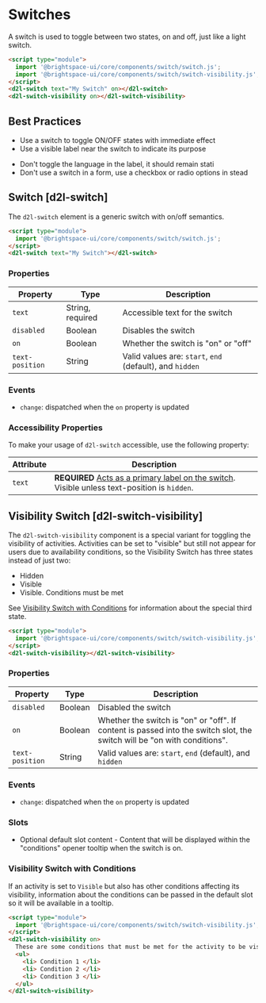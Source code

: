 # Switches

A switch is used to toggle between two states, on and off, just like a light switch.

<!-- docs: demo -->
```html
<script type="module">
  import '@brightspace-ui/core/components/switch/switch.js';
  import '@brightspace-ui/core/components/switch/switch-visibility.js';
</script>
<d2l-switch text="My Switch" on></d2l-switch>
<d2l-switch-visibility on></d2l-switch-visibility>
```

## Best Practices

<!-- docs: start best practices -->
<!-- docs: start dos -->
* Use a switch to toggle ON/OFF states with immediate effect
* Use a visible label near the switch to indicate its purpose
<!-- docs: end dos -->

<!-- docs: start donts -->
* Don't toggle the language in the label, it should remain stati
* Don't use a switch in a form, use a checkbox or radio options in stead
<!-- docs: end donts -->
<!-- docs: end best practices -->

## Switch [d2l-switch]
The `d2l-switch` element is a generic switch with on/off semantics.

<!-- docs: demo live name:d2l-switch autoSize:false size:small -->
```html
<script type="module">
  import '@brightspace-ui/core/components/switch/switch.js';
</script>
<d2l-switch text="My Switch"></d2l-switch>
```

<!-- docs: start hidden content -->
### Properties

| Property | Type | Description |
|---|---|---|
| `text` | String, required | Accessible text for the switch |
| `disabled` | Boolean | Disables the switch |
| `on` | Boolean | Whether the switch is "on" or "off" |
| `text-position` | String | Valid values are: `start`, `end` (default), and `hidden` |
### Events

- `change`: dispatched when the `on` property is updated
<!-- docs: end hidden content -->

### Accessibility Properties

To make your usage of `d2l-switch` accessible, use the following property:

| Attribute | Description |
|---|---|
| `text` | **REQUIRED** [Acts as a primary label on the switch](https://www.w3.org/WAI/tutorials/forms/labels/). Visible unless text-position is `hidden`. |

## Visibility Switch [d2l-switch-visibility]

The `d2l-switch-visibility` component is a special variant for toggling the visibility of activities. Activities can be set to "visible" but still not appear for users due to availability conditions, so the Visibility Switch has three states instead of just two:

- Hidden
- Visible
- Visible. Conditions must be met

See [Visibility Switch with Conditions](https://daylight.d2l.dev/components/switch/#visibility-switch-with-conditions) for information about the special third state.

<!-- docs: demo live name:d2l-switch-visibility autoSize:false size:small -->
```html
<script type="module">
  import '@brightspace-ui/core/components/switch/switch-visibility.js';
</script>
<d2l-switch-visibility></d2l-switch-visibility>
```

<!-- docs: start hidden content -->
### Properties

| Property | Type | Description |
|---|---|---|
| `disabled` | Boolean | Disabled the switch |
| `on` | Boolean | Whether the switch is "on" or "off". If content is passed into the switch slot, the switch will be "on with conditions". |
| `text-position` | String | Valid values are: `start`, `end` (default), and `hidden` |

### Events

- `change`: dispatched when the `on` property is updated

### Slots

- Optional default slot content - Content that will be displayed within the "conditions" opener tooltip when the switch is on.
  
<!-- docs: end hidden content -->

### Visibility Switch with Conditions
If an activity is set to `Visible` but also has other conditions affecting its visibility, information about the conditions can be passed in the default slot so it will be available in a tooltip.

<!-- docs: demo code autoSize:false size:large -->
```html
<script type="module">
  import '@brightspace-ui/core/components/switch/switch-visibility.js';
</script>
<d2l-switch-visibility on>
  These are some conditions that must be met for the activity to be visible.
  <ul>
    <li> Condition 1 </li>
    <li> Condition 2 </li>
    <li> Condition 3 </li>
  </ul>
</d2l-switch-visibility>
```
